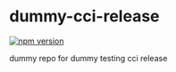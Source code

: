 # dummy-cci-release

[![npm version](https://img.shields.io/badge/%40nui%2Fdummy--cci--release-30.0.0-blue.svg)](https://artifactory.corp.adobe.com/artifactory/npm-nui-release/@nui/dummy-cci-release/-/@nui/dummy-cci-release-30.0.0.tgz)


dummy repo for dummy testing cci release
